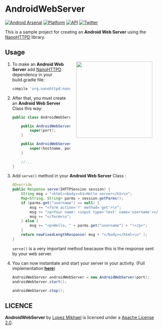AndroidWebServer
=========
[![Android Arsenal](https://img.shields.io/badge/Android%20Arsenal-WebServer-lightgrey.svg?style=flat)](https://android-arsenal.com/details/1/2847)
[![Platform](https://img.shields.io/badge/platform-android-green.svg)](http://developer.android.com/index.html)
[![API](https://img.shields.io/badge/API-8%2B-brightgreen.svg?style=flat)](https://android-arsenal.com/api?level=8)
[![Twitter](https://img.shields.io/badge/Twitter-@LopezMikhael-blue.svg?style=flat)](http://twitter.com/lopezmikhael)

This is a sample project for creating an **Android Web Server** using the [NanoHTTPD](https://github.com/NanoHttpd/nanohttpd) library.

Usage
-----

<img src="http://i67.tinypic.com/2iaajgz.png" width="250" align="right" hspace="20" />

1. To make an **Android Web Server** add [NanoHTTPD](https://github.com/NanoHttpd/nanohttpd) dependency in your build.gradle file: 

	```groovy
	compile 'org.nanohttpd:nanohttpd:2.2.0'
	```

2. After that, you must create an **Android Web Server** Class this way:

	```java
	public class AndroidWebServer extends NanoHTTPD {
	
	    public AndroidWebServer(int port) {
	        super(port);
	    }
	
	    public AndroidWebServer(String hostname, int port) {
	        super(hostname, port);
	    }
	    
	    //...
	}
	```

3. Add `serve()` method in your **Android Web Server** Class :

	```java
	@Override
	public Response serve(IHTTPSession session) {
	    String msg = "<html><body><h1>Hello server</h1>\n";
	    Map<String, String> parms = session.getParms();
	    if (parms.get("username") == null) {
	        msg += "<form action='?' method='get'>\n";
	        msg += "<p>Your name: <input type='text' name='username'></p>\n";
	        msg += "</form>\n";
	    } else {
	        msg += "<p>Hello, " + parms.get("username") + "!</p>";
		}
	    return newFixedLengthResponse( msg + "</body></html>\n" );
	}
	```

	`serve()` is a very important method beacause this is the response sent by your web server.
	
4. You can now instantiate and start your server in your activity. (Full implementation [**here**](/app/src/main/java/com/mikhaellopez/androidwebserver/MainActivity.java))
	```java
	AndroidWebServer androidWebServer = new AndroidWebServer(port);
	androidWebServer.start();
	```
	
	```java
	androidWebServer.stop();
	```

LICENCE
-----

**AndroidWebServer** by [Lopez Mikhael](http://mikhaellopez.com/) is licensed under a [Apache License 2.0](http://www.apache.org/licenses/LICENSE-2.0).
